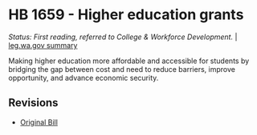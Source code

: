 # HB 1659 - Higher education grants
*Status: First reading, referred to College & Workforce Development.* | [leg.wa.gov summary](https://app.leg.wa.gov/billsummary?BillNumber=1659&Year=2021)

Making higher education more affordable and accessible for students by bridging the gap between cost and need to reduce barriers, improve opportunity, and advance economic security.

## Revisions
* [Original Bill](1/)